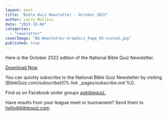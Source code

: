 ```yaml
---
layout: post
title: "Bible Quiz Newsletter - October 2022"
author: Larry Mullins
date: "2022-10-04"
categories: 
  - "newsletter"
coverImage: "BQ-Newsletter-Graphics_Page_05-scaled.jpg"
published: true
---
```


Here is the October 2022 edition of the National Bible Quiz Newsletter.

<a href="{% link assets/2022/2022-October.pdf %}" class="button is-primary">Download Now</a>

You can quickly subscribe to the National Bible Quiz Newsletter by visiting [BibleQuiz.com/subscribe]({% link _pages/subscribe.md %}).

Find us on Facebook under groups [agbiblequiz.](https://www.facebook.com/groups/agbiblequiz)

Have results from your league meet or tournament? Send them to [hello@biblequiz.com](mailto:hello@biblequiz.com).
